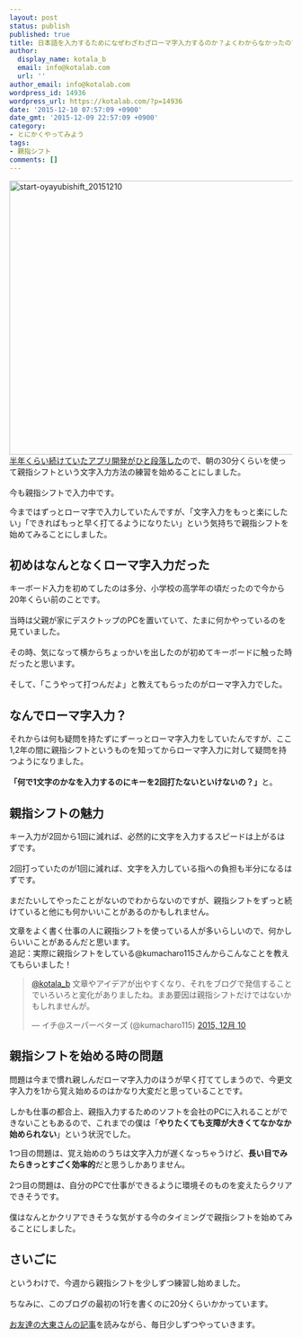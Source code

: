 ```yaml
---
layout: post
status: publish
published: true
title: 日本語を入力するためになぜわざわざローマ字入力するのか？よくわからなかったので、親指シフトを始めてみた
author:
  display_name: kotala_b
  email: info@kotalab.com
  url: ''
author_email: info@kotalab.com
wordpress_id: 14936
wordpress_url: https://kotalab.com/?p=14936
date: '2015-12-10 07:57:09 +0900'
date_gmt: '2015-12-09 22:57:09 +0900'
category:
- とにかくやってみよう
tags:
- 親指シフト
comments: []
---
```

<p><img src="https://kotalab.com/wp-content/uploads/2015/12/start-oyayubishift_20151210-780x488.png" alt="start-oyayubishift_20151210" width="780" height="488" class="aligncenter size-large wp-image-14943" /><br />
<a href="https://kotalab.com/there-is-a-good-thing-and-continue" title="毎日続けてると、なんか知らないけどいいことがある">半年くらい続けていたアプリ開発がひと段落した</a>ので、朝の30分くらいを使って親指シフトという文字入力方法の練習を始めることにしました。<br><br />
今も親指シフトで入力中です。</p>
<p>今まではずっとローマ字で入力していたんですが、「文字入力をもっと楽にしたい」「できればもっと早く打てるようになりたい」という気持ちで親指シフトを始めてみることにしました。</p>
<!--more-->
<h2>初めはなんとなくローマ字入力だった</h2>
<p>キーボード入力を初めてしたのは多分、小学校の高学年の頃だったので今から20年くらい前のことです。<br><br />
当時は父親が家にデスクトップのPCを置いていて、たまに何かやっているのを見ていました。<br><br />
その時、気になって横からちょっかいを出したのが初めてキーボードに触った時だったと思います。<br><br />
そして、「こうやって打つんだよ」と教えてもらったのがローマ字入力でした。</p>
<h2>なんでローマ字入力？</h2>
<p>それからは何も疑問を持たずにずーっとローマ字入力をしていたんですが、ここ1,2年の間に親指シフトというものを知ってからローマ字入力に対して疑問を持つようになりました。<br><br />
<strong>「何で1文字のかなを入力するのにキーを2回打たないといけないの？」</strong>と。</p>
<h2>親指シフトの魅力</h2>
<p>キー入力が2回から1回に減れば、必然的に文字を入力するスピードは上がるはずです。<br><br />
2回打っていたのが1回に減れば、文字を入力している指への負担も半分になるはずです。<br><br />
まだたいしてやったことがないのでわからないのですが、親指シフトをずっと続けていると他にも何かいいことがあるのかもしれません。</p>
<p>文章をよく書く仕事の人に親指シフトを使っている人が多いらしいので、何かしらいいことがあるんだと思います。<br />
追記：実際に親指シフトをしている@kumacharo115さんからこんなことを教えてもらいました！</p>
<blockquote class="twitter-tweet" lang="ja"><p lang="ja" dir="ltr"><a href="https://twitter.com/kotala_b">@kotala_b</a> 文章やアイデアが出やすくなり、それをブログで発信することでいろいろと変化がありましたね。まあ要因は親指シフトだけではないかもしれませんが。</p>
<p>&mdash; イチ@スーパーベターズ (@kumacharo115) <a href="https://twitter.com/kumacharo115/status/674797030724644864">2015, 12月 10</a></p></blockquote>
<p><script async src="//platform.twitter.com/widgets.js" charset="utf-8"></script></p>
<h2>親指シフトを始める時の問題</h2>
<p>問題は今まで慣れ親しんだローマ字入力のほうが早く打ててしまうので、今更文字入力を1から覚え始めるのはかなり大変だと思っていることです。<br><br />
しかも仕事の都合上、親指入力するためのソフトを会社のPCに入れることができないこともあるので、これまでの僕は「<strong>やりたくても支障が大きくてなかなか始められない</strong>」という状況でした。</p>
<p>1つ目の問題は、覚え始めのうちは文字入力が遅くなっちゃうけど、<strong>長い目でみたらきっとすごく効率的</strong>だと思うしかありません。<br><br />
2つ目の問題は、自分のPCで仕事ができるように環境そのものを変えたらクリアできそうです。<br><br />
僕はなんとかクリアできそうな気がする今のタイミングで親指シフトを始めてみることにしました。</p>
<h2>さいごに</h2>
<p>というわけで、今週から親指シフトを少しずつ練習し始めました。<br><br />
ちなみに、このブログの最初の1行を書くのに20分くらいかかっています。<br><br />
<a href="http://www.monochrome-photo.info/?page_id=17847" target="_blank">お友達の大東さんの記事</a>を読みながら、毎日少しずつやっていきます。</p>
